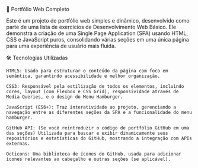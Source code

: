 🚀  Portfólio Web Completo

Este é um projeto de portfólio web simples e dinâmico, desenvolvido como parte de uma lista de exercícios de Desenvolvimento Web Básico. Ele demonstra a criação de uma Single Page Application (SPA) usando HTML, CSS e JavaScript puros, consolidando várias seções em uma única página para uma experiência de usuário mais fluida.

🛠️ Tecnologias Utilizadas

    HTML5: Usado para estruturar o conteúdo da página com foco em semântica, garantindo acessibilidade e melhor organização.

    CSS3: Responsável pela estilização de todos os elementos, incluindo cores, layout (com Flexbox e CSS Grid), responsividade através de Media Queries, e o design do Menu Hamburger.

    JavaScript (ES6+): Traz interatividade ao projeto, gerenciando a navegação entre as diferentes seções da SPA e a funcionalidade do menu hamburger.

    GitHub API: (Se você reintroduzir o código de portfólio GitHub em uma das seções) Utilizada para buscar e exibir dinamicamente seus repositórios e estatísticas do GitHub, mostrando a integração com APIs externas.

    Octicons: Uma biblioteca de ícones do GitHub, usada para adicionar ícones relevantes ao cabeçalho e outras seções (se aplicável).


